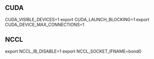 


## CUDA

CUDA_VISIBLE_DEVICES=1 
export CUDA_LAUNCH_BLOCKING=1
export CUDA_DEVICE_MAX_CONNECTIONS=1


## NCCL


export NCCL_IB_DISABLE=1
export NCCL_SOCKET_IFNAME=bond0
